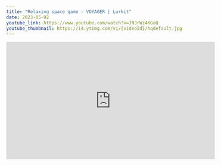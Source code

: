 ```yaml
---
title: "Relaxing space game - VOYAGER | Lurkit"
date: 2023-05-02
youtube_link: https://www.youtube.com/watch?v=JNJrWz4KGoQ
youtube_thumbnail: https://i4.ytimg.com/vi/{videoId}/hqdefault.jpg
---
```

<iframe width="560" height="315" src="https://www.youtube.com/embed/JNJrWz4KGoQ" title="Relaxing space game - VOYAGER | Lurkit" frameborder="0" allow="accelerometer; autoplay; clipboard-write; encrypted-media; gyroscope; picture-in-picture; web-share" allowfullscreen></iframe>
